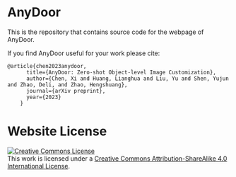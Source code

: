 # AnyDoor

This is the repository that contains source code for the webpage of AnyDoor.

If you find AnyDoor useful for your work please cite:
```
@article{chen2023anydoor,
      title={AnyDoor: Zero-shot Object-level Image Customization},
      author={Chen, Xi and Huang, Lianghua and Liu, Yu and Shen, Yujun and Zhao, Deli, and Zhao, Hengshuang},
      journal={arXiv preprint},
      year={2023}
    }
```

# Website License
<a rel="license" href="http://creativecommons.org/licenses/by-sa/4.0/"><img alt="Creative Commons License" style="border-width:0" src="https://i.creativecommons.org/l/by-sa/4.0/88x31.png" /></a><br />This work is licensed under a <a rel="license" href="http://creativecommons.org/licenses/by-sa/4.0/">Creative Commons Attribution-ShareAlike 4.0 International License</a>.
